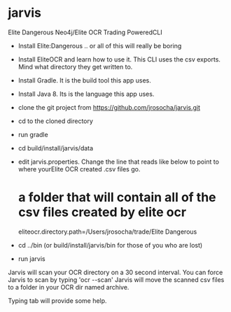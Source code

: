 # jarvis
Elite Dangerous Neo4j/Elite OCR Trading PoweredCLI

* Install Elite:Dangerous .. or all of this will really be boring
* Install EliteOCR and learn how to use it. This CLI uses the csv exports. Mind what directory they get written to.

* Install Gradle. It is the build tool this app uses.
* Install Java 8. Its is the language this app uses.

* clone the git project from https://github.com/jrosocha/jarvis.git
* cd to the cloned directory
* run gradle

* cd build/install/jarvis/data
* edit jarvis.properties. Change the line that reads like below to point to where yourElite OCR created .csv files go.

    # a folder that will contain all of the csv files created by elite ocr
    eliteocr.directory.path=/Users/jrosocha/trade/Elite Dangerous

* cd ../bin (or build/install/jarvis/bin for those of you who are lost)

* run jarvis

Jarvis will scan your OCR directory on a 30 second interval. 
You can force Jarvis to scan by typing 'ocr --scan' 
Jarvis will move the scanned csv files to a folder in your OCR dir named archive.

Typing tab will provide some help.
